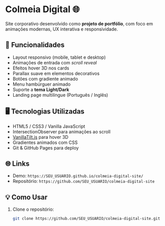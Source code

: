 # Colmeia Digital 🌐

Site corporativo desenvolvido como **projeto de portfólio**, com foco em animações modernas, UX interativa e responsividade.

## 🚀 Funcionalidades

- Layout responsivo (mobile, tablet e desktop)
- Animações de entrada com *scroll reveal*
- Efeitos hover 3D nos cards
- Parallax suave em elementos decorativos
- Botões com gradiente animado
- Menu hambúrguer animado
- Suporte a **tema Light/Dark**
- Landing page multilíngue (Português / Inglês)

## 🖥️ Tecnologias Utilizadas

- HTML5 / CSS3 / Vanilla JavaScript
- IntersectionObserver para animações ao scroll
- [VanillaTilt.js](https://micku7zu.github.io/vanilla-tilt.js/) para hover 3D
- Gradientes animados com CSS
- Git & GitHub Pages para deploy

## 🌐 Links

- Demo: `https://SEU_USUARIO.github.io/colmeia-digital-site/`  
- Repositório: `https://github.com/SEU_USUARIO/colmeia-digital-site`

## 💡 Como Usar

1. Clone o repositório:  
   ```bash
   git clone https://github.com/SEU_USUARIO/colmeia-digital-site.git
